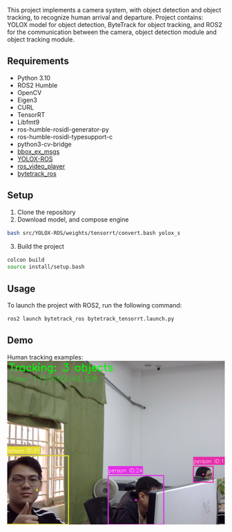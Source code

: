 This project implements a camera system, with object detection and object tracking, to recognize human arrival and departure. Project contains: YOLOX model for object detection, ByteTrack for object tracking, and ROS2 for the communication between the camera, object detection module and object tracking module.

## Requirements
- Python 3.10
- ROS2 Humble
- OpenCV
- Eigen3
- CURL
- TensorRT
- Libfmt9
- ros-humble-rosidl-generator-py 
- ros-humble-rosidl-typesupport-c 
- python3-cv-bridge
- [bbox_ex_msgs](https://github.com/Ar-Ray-code/bbox_ex_msgs)
- [YOLOX-ROS](https://github.com/Ar-Ray-code/YOLOX-ROS)
- [ros_video_player](https://github.com/fateshelled/ros_video_player)
- [bytetrack_ros](https://github.com/fateshelled/bytetrack_ros)

## Setup
1. Clone the repository
2. Download model, and compose engine
```bash
bash src/YOLOX-ROS/weights/tensorrt/convert.bash yolox_s
```
3. Build the project
```bash
colcon build
source install/setup.bash
```
## Usage
To launch the project with ROS2, run the following command:
```bash
ros2 launch bytetrack_ros bytetrack_tensorrt.launch.py
```

## Demo
Human tracking examples:
![demo](assets/demo.png)